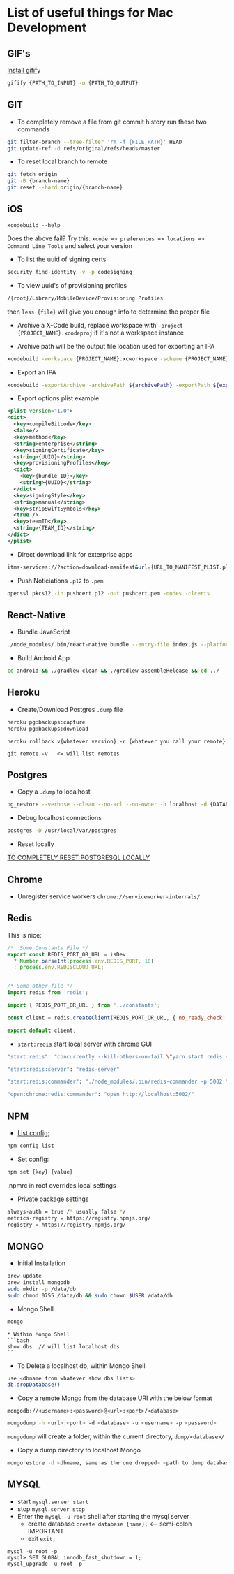 # List of useful things for Mac Development

## GIF's

[Install gifify](https://github.com/vvo/gifify)

```bash
gifify {PATH_TO_INPUT} -o {PATH_TO_OUTPUT}
```

## GIT

* To completely remove a file from git commit history run these two commands

```bash
git filter-branch --tree-filter 'rm -f {FILE_PATH}' HEAD
git update-ref -d refs/original/refs/heads/master
```

* To reset local branch to remote

```bash
git fetch origin
git -B {branch-name}
git reset --hard origin/{branch-name}
```

## iOS

`xcodebuild --help`

Does the above fail?  Try this:
`xcode => preferences => locations => Command Line Tools`
and select your version

* To list the uuid of signing certs

```bash
security find-identity -v -p codesigning
```

* To view uuid's of provisioning profiles

```bash
/{root}/Library/MobileDevice/Provisioning Profiles
```
then `less {file}` will give you enough info to determine the proper file

* Archive a X-Code build, replace workspace with `-project {PROJECT_NAME}.xcodeproj` if it's not a workspace instance

* Archive path will be the output file location used for exporting an IPA

```bash
xcodebuild -workspace {PROJECT_NAME}.xcworkspace -scheme {PROJECT_NAME} -configuration Release -archivePath ${archivePath} archive -quiet -sdk iphoneos
```

* Export an IPA

```bash
xcodebuild -exportArchive -archivePath ${archivePath} -exportPath ${exportPath} -exportOptionsPlist ${exportOptionsPlistPath}
```

* Export options plist example

```xml
<plist version="1.0">
<dict>
  <key>compileBitcode</key>
  <false/>
  <key>method</key>
  <string>enterprise</string>
  <key>signingCertificate</key>
  <string>{UUID}</string>
  <key>provisioningProfiles</key>
  <dict>
    <key>{bundle_ID}</key>
    <string>{UUID}</string>
  </dict>
  <key>signingStyle</key>
  <string>manual</string>
  <key>stripSwiftSymbols</key>
  <true />
  <key>teamID</key>
  <string>{TEAM_ID}</string>
</dict>
</plist>

```

* Direct download link for exterprise apps

```bash
itms-services://?action=download-manifest&url={URL_TO_MANIFEST_PLIST.plist}
```

* Push Noticiations `.p12` to `.pem`

```bash
openssl pkcs12 -in pushcert.p12 -out pushcert.pem -nodes -clcerts
```

## React-Native

* Bundle JavaScript

```bash
./node_modules/.bin/react-native bundle --entry-file index.js --platform ios --dev false --bundle-output ios/{PROJECT_NAME}/main.jsbundle
```

* Build Android App

```bash
cd android && ./gradlew clean && ./gradlew assembleRelease && cd ../
```

## Heroku

*  Create/Download Postgres `.dump` file

```bash
heroku pg:backups:capture
heroku pg:backups:download
```

```
heroku rollback v{whatever version} -r {whatever you call your remote}

git remote -v   <= will list remotes
```

## Postgres

* Copy a `.dump` to localhost

```bash
pg_restore --verbose --clean --no-acl --no-owner -h localhost -d {DATABSE_NAME} {PATH_TO_DUMP_FILE}
```

* Debug localhost connections

```bash
postgres -D /usr/local/var/postgres
```

* Reset locally

[TO COMPLETELY RESET POSTGRESQL LOCALLY](https://medium.com/@bitadj/completely-uninstall-and-reinstall-psql-on-osx-551390904b86)

## Chrome

* Unregister service workers `chrome://serviceworker-internals/`


## Redis

This is nice:
```js
/*  Some Constants File */
export const REDIS_PORT_OR_URL = isDev
  ? Number.parseInt(process.env.REDIS_PORT, 10)
  : process.env.REDISCLOUD_URL;


/* Some other file */
import redis from 'redis';

import { REDIS_PORT_OR_URL } from '../constants';

const client = redis.createClient(REDIS_PORT_OR_URL, { no_ready_check: true });

export default client;

```

* `start:redis` start local server with chrome GUI

```bash
"start:redis": "concurrently --kill-others-on-fail \"yarn start:redis:server\" \"yarn start:redis:commander\" \"wait-on http://localhost:5002 && yarn open:chrome:redis:commander\""

"start:redis:server": "redis-server"

"start:redis:commander": "./node_modules/.bin/redis-commander -p 5002 "

"open:chrome:redis:commander": "open http://localhost:5002/"
```
## NPM

* [List config:](https://docs.npmjs.com/misc/config)
```bash
npm config list
```

* Set config:
```bash
npm set {key} {value}
```

.npmrc in root overrides local settings

* Private package settings
```bash
always-auth = true /* usually false */
metrics-registry = https://registry.npmjs.org/
registry = https://registry.npmjs.org/
```

## MONGO

* Initial Installation
```bash
brew update
brew install mongodb
sudo mkdir -p /data/db
sudo chmod 0755 /data/db && sudo chown $USER /data/db
```
 * Mongo Shell
 ```bash
mongo
 ```
    * Within Mongo Shell
    ```bash
    show dbs  // will list localhost dbs
    ```

* To Delete a localhost db, within Mongo Shell
```bash
use <dbname from whatever show dbs lists>
db.dropDatabase()
```

* Copy a remote Mongo from the database URI with the below format

`mongodb://<username>:<password>@<url>:<port>/<database>`

```bash
mongodump -h <url>:<port> -d <database> -u <username> -p <password>
```
`mongodump` will create a folder, within the current directory, `dump/<database>/`

* Copy a dump directory to localhost Mongo
```bash
mongorestore -d <dbname, same as the one dropped> <path to dump database dump/<database>/>
```

## MYSQL

* start `mysql.server start`
* stop `mysql.server stop`
* Enter the `mysql -u root` shell after starting the mysql server
  * create database `create database {name};` <-- semi-colon IMPORTANT
  * exit `exit;`

```
mysql -u root -p
mysql> SET GLOBAL innodb_fast_shutdown = 1;
mysql_upgrade -u root -p
```
